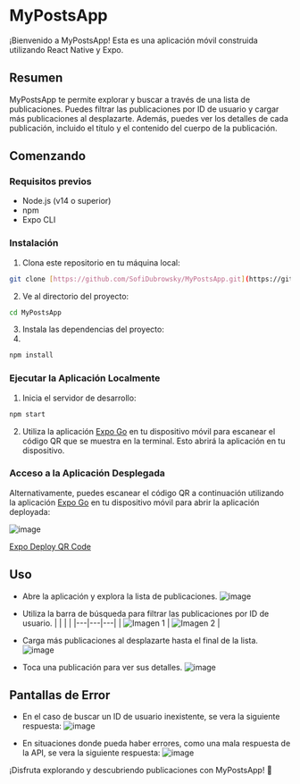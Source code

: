 # MyPostsApp

¡Bienvenido a MyPostsApp! Esta es una aplicación móvil construida utilizando React Native y Expo.

## Resumen

MyPostsApp te permite explorar y buscar a través de una lista de publicaciones. Puedes filtrar las publicaciones por ID de usuario y cargar más publicaciones al desplazarte. Además, puedes ver los detalles de cada publicación, incluido el título y el contenido del cuerpo de la publicación.

## Comenzando

### Requisitos previos

- Node.js (v14 o superior)
- npm 
- Expo CLI

### Instalación

1. Clona este repositorio en tu máquina local:

```bash
git clone [https://github.com/SofiDubrowsky/MyPostsApp.git](https://github.com/SofiDubrowsky/MyPostsApp.git)
```

2. Ve al directorio del proyecto:
   
```bash
cd MyPostsApp
```

3. Instala las dependencias del proyecto:
4. 
```bash
npm install
```

### Ejecutar la Aplicación Localmente

1. Inicia el servidor de desarrollo:
   
```bash
npm start
```

2. Utiliza la aplicación [Expo Go](https://play.google.com/store/apps/details?id=host.exp.exponent) en tu dispositivo móvil para escanear el código QR que se muestra en la terminal. Esto abrirá la aplicación en tu dispositivo.

### Acceso a la Aplicación Desplegada

Alternativamente, puedes escanear el código QR a continuación utilizando la aplicación [Expo Go](https://play.google.com/store/apps/details?id=host.exp.exponent) en tu dispositivo móvil para abrir la aplicación deployada:

![image](https://github.com/SofiDubrowsky/MyPostsApp/assets/94505828/e9d0b8b5-15b6-4c5d-9f66-d7997782fcbc)

[Expo Deploy QR Code](https://expo.dev/@sofidubrowsky/mypostsapp?serviceType=classic&distribution=expo-go)

## Uso

- Abre la aplicación y explora la lista de publicaciones.
![image](https://github.com/SofiDubrowsky/MyPostsApp/assets/94505828/68efcb03-b611-4ec5-868e-dfb19b0edde7)

- Utiliza la barra de búsqueda para filtrar las publicaciones por ID de usuario.
|   |   |   |
|---|---|---|
| ![Imagen 1](https://github.com/SofiDubrowsky/MyPostsApp/assets/94505828/13046e0c-47d3-4870-b526-8f9788c2624a) | ![Imagen 2]([URL](https://github.com/SofiDubrowsky/MyPostsApp/assets/94505828/6943df1a-873e-4164-a0d0-b0612d0687e8)) |

- Carga más publicaciones al desplazarte hasta el final de la lista.
![image](https://github.com/SofiDubrowsky/MyPostsApp/assets/94505828/3496c9ce-4399-49a0-aa72-14fce676b5d3)

- Toca una publicación para ver sus detalles.
![image](https://github.com/SofiDubrowsky/MyPostsApp/assets/94505828/cac3106c-3744-4125-a01d-5660de5d12c8)

## Pantallas de Error 

- En el caso de buscar un ID de usuario inexistente, se vera la siguiente respuesta:
![image](https://github.com/SofiDubrowsky/MyPostsApp/assets/94505828/b73504a3-a95b-49db-abd9-c55feb22a75a)

- En situaciones donde pueda haber errores, como una mala respuesta de la API, se vera la siguiente respuesta: 
![image](https://github.com/SofiDubrowsky/MyPostsApp/assets/94505828/ad31dd94-d5aa-41e9-ac9d-cce288f2cc23)

¡Disfruta explorando y descubriendo publicaciones con MyPostsApp! 🚀

